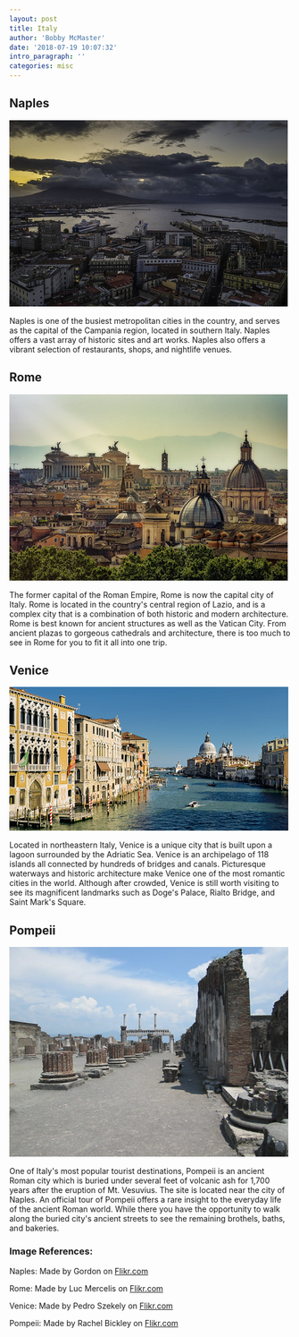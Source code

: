 ```yaml
---
layout: post
title: Italy
author: 'Bobby McMaster'
date: '2018-07-19 10:07:32'
intro_paragraph: ''
categories: misc
---
```

## Naples
![Naples](/assets/Naples.jpg)

Naples is one of the busiest metropolitan cities in the country, and serves as the capital of the Campania region, located in southern Italy. Naples offers a vast array of historic sites and art works. Naples also offers a vibrant selection of restaurants, shops, and nightlife venues.

## Rome
![Rome](/assets/Rome.jpg)

The former capital of the Roman Empire, Rome is now the capital city of Italy. Rome is located in the country's central region of Lazio, and is a complex city that is a combination of both historic and modern architecture. Rome is best known for ancient structures as well as the Vatican City. From ancient plazas to gorgeous cathedrals and architecture, there is too much to see in Rome for you to fit it all into one trip.

## Venice
![Venice](/assets/Venice1.jpg)

Located in northeastern Italy, Venice is a unique city that is built upon a lagoon surrounded by the Adriatic Sea. Venice is an archipelago of 118 islands all connected by hundreds of bridges and canals. Picturesque waterways and historic architecture make Venice one of the most romantic cities in the world. Although after crowded, Venice is still worth visiting to see its magnificent landmarks such as Doge's Palace, Rialto Bridge, and Saint Mark's Square.

## Pompeii
![Pompeii](/assets/Pompeii1.jpg)

One of Italy's most popular tourist destinations, Pompeii is an ancient Roman city which is buried under several feet of volcanic ash for 1,700 years after the eruption of Mt. Vesuvius. The site is located near the city of Naples. An official tour of Pompeii offers a rare insight to the everyday life of the ancient Roman world. While there you have the opportunity to walk along the buried city's ancient streets to see the remaining brothels, baths, and bakeries.

### Image References:
Naples: Made by Gordon on [Flikr.com](https://www.flickr.com/photos/gordon-s/44121161871/in/photolist-2adQugr-CPjuMG-2bDDmcf-aQFNf8-M4xgKk-dHynd-FFeCgU-WV7VAh-ffFgi8-251Qxya-a1vai3-XPGHkW-NapWd8-5DQiVK-BdPBw-Mc9ajJ-XLoA58-256fwDU-zJEkC-MFdTW1-LnmPZb-Nr22G9-o3XWT8-4FyUDF-owHiRF-23HHuaw-MrSPTf-DT48-7GmdeE-ME4S4A-nPrJTv-4N1AeS-e9pid6-69yNXi-NWfzJY-84A9yH-23W5yT7-f227DZ-MH6A99-MaoLL8-MdW6iu-V3Ru5P-NfjGYf-2bgyqCm-5HRcP9-MtCKKm-sqoNBv-eNqVyw-N379Cb-4Q2kAV)

Rome: Made by Luc Mercelis on [Flikr.com](https://www.flickr.com/photos/luc-mechelen/27621156514/in/photolist-J5MDws-pY77ZF-p2yt2W-pYo2hC-pWK8DE-27jtWZR-pYka48-pWLNa5-pYkXUH-suu353-HxJFaP-p2szCU-NkQAV7-MwsPmb-SYc4Xs-BhBCyY-djJCmQ-pWSoso-pYezM4-pXjYtq-pYG28T-pZ3YR7-pYmSBd-pFZ8h2-pGtAcB-pYG1wT-pW8su7-p2CnEf-pYjJSu-dcZFjp-6Yw5gS-6W7UVr-2dUacxd-pYn92V-q3YB6k-pYesZ6-p2tScd-pGzLAJ-p2pnxh-JFYuGQ-pY9RTU-4RxKSD-qHZ9g7-qRejCm-p2vBnt-pZ6vcy-pGuh4T-DPzHZU-pYxq2h-pGtNWA)

Venice: Made by Pedro Szekely on [Flikr.com](https://www.flickr.com/photos/pedrosz/36206213542/in/photolist-XaqiT5-xuBrUE-gRSYzW-LyhLaV-XawzeT-4jYLS-a8p8UL-j7Q44f-24Fmusa-25WLbuy-b7dZ4p-27AnGC5-FxywQx-FjyygM-a8xJL3-rdxBsR-bmkwZS-257M7KT-7kMJbc-bmkxDU-p2wcdq-pTq8S8-GKEiCu-EAwmGm-2c7aW87-Chm4Jj-2c9MVZh-22B6d2h-oUJxir-zsoumK-22efqrn-22LxXyZ-21jFucX-Dam8ZV-attqRW-P3gAmD-NWewXY-26HP8RQ-P9qmUD-PU7nna-YsVET5-EA9ren-GknuLu-Pshcq3-ZiGtTd-FEART6-28RbScS-NHq4Db-MB7wjP-h2kCj7)

Pompeii: Made by Rachel Bickley on [Flikr.com](https://www.flickr.com/photos/rachelbickley/9299532027/in/photolist-faLwT6-jDsgHv-8W39x8-qhH4w-qjnLj-8W2MYX-faKXgF-jDu5Gs-jDrPz8-jDs1Qe-faLa9V-eoRgKL-jDu4fQ-fb1tn7-fb1vLw-TwLaR7-9XdH75-fb1oPo-faKGR6-jDuKTf-fb1kCE-8W64e7-fb1CyQ-5vGRSc-amVZYe-fb1uso-jDsatB-8VZd66-fWPLuM-BQudHk-fWQcbZ-gbCAT-fb1pus-hvzAH-8W2GBt-amYUjf-jDsKLT-amYTv3-9RHpdj-fb1K2E-gbAyS-5cWHa4-fb1d8W-8W348e-hvzDm-faKKsg-jDshC6-jDuTMw-jDrQ4V-faKXZp)
